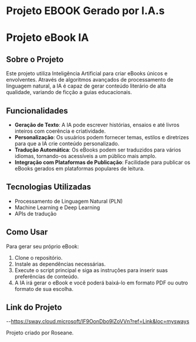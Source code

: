 # Projeto EBOOK Gerado por I.A.s
# Projeto eBook IA

## Sobre o Projeto
Este projeto utiliza Inteligência Artificial para criar eBooks únicos e envolventes. Através de algoritmos avançados de processamento de linguagem natural, a IA é capaz de gerar conteúdo literário de alta qualidade, variando de ficção a guias educacionais.

## Funcionalidades
- **Geração de Texto**: A IA pode escrever histórias, ensaios e até livros inteiros com coerência e criatividade.
- **Personalização**: Os usuários podem fornecer temas, estilos e diretrizes para que a IA crie conteúdo personalizado.
- **Tradução Automática**: Os eBooks podem ser traduzidos para vários idiomas, tornando-os acessíveis a um público mais amplo.
- **Integração com Plataformas de Publicação**: Facilidade para publicar os eBooks gerados em plataformas populares de leitura.

## Tecnologias Utilizadas
- Processamento de Linguagem Natural (PLN)
- Machine Learning e Deep Learning
- APIs de tradução

## Como Usar
Para gerar seu próprio eBook:
1. Clone o repositório.
2. Instale as dependências necessárias.
3. Execute o script principal e siga as instruções para inserir suas preferências de conteúdo.
4. A IA irá gerar o eBook e você poderá baixá-lo em formato PDF ou outro formato de sua escolha.

##  Link do Projeto 
--https://sway.cloud.microsoft/lF9OonDbo9lZoVVn?ref=Link&loc=mysways



Projeto criado por Roseane.
